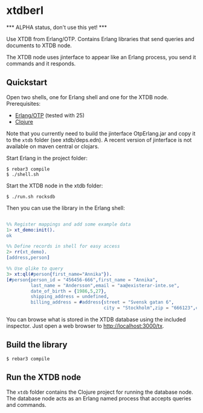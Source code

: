 xtdberl
=====

*** ALPHA status, don't use this yet! ***


Use XTDB from Erlang/OTP. Contains Erlang libraries that send queries and documents to XTDB node.

The XTDB node uses jinterface to appear like an Erlang process, you send it commands and it responds.

## Quickstart

Open two shells, one for Erlang shell and one for the XTDB node.
Prerequisites:
- [Erlang/OTP](https://www.erlang.org/downloads) (tested with 25)
- [Clojure](https://clojure.org/guides/install_clojure)

Note that you currently need to build the jinterface OtpErlang.jar and copy it to the `xtdb` folder
(see xtdb/deps.edn). A recent version of jinterface is not available on maven central or clojars.


Start Erlang in the project folder:
```shell
$ rebar3 compile
$ ./shell.sh
```

Start the XTDB node in the xtdb folder:
```shell
$ ./run.sh rocksdb
```

Then you can use the library in the Erlang shell:
```erlang

%% Register mappings and add some example data
1> xt_demo:init().
ok

%% Define records in shell for easy access
2> rr(xt_demo).
[address,person]

%% Use qlike to query
3> xt:ql(#person{first_name="Annika"}).
[#person{person_id = "456456-666",first_name = "Annika",
         last_name = "Andersson",email = "aa@existerar-inte.se",
         date_of_birth = {1986,5,27},
         shipping_address = undefined,
         billing_address = #address{street = "Svensk gatan 6",
                                    city = "Stockholm",zip = "666123",country = ':SE'}}]
```

You can browse what is stored in the XTDB database using the included inspector.
Just open a web browser to [http://localhost:3000/tx](http://localhost:3000/tx).

## Build the library

    $ rebar3 compile

## Run the XTDB node

The `xtdb` folder contains the Clojure project for running the database node.
The database node acts as an Erlang named process that accepts queries and commands.
